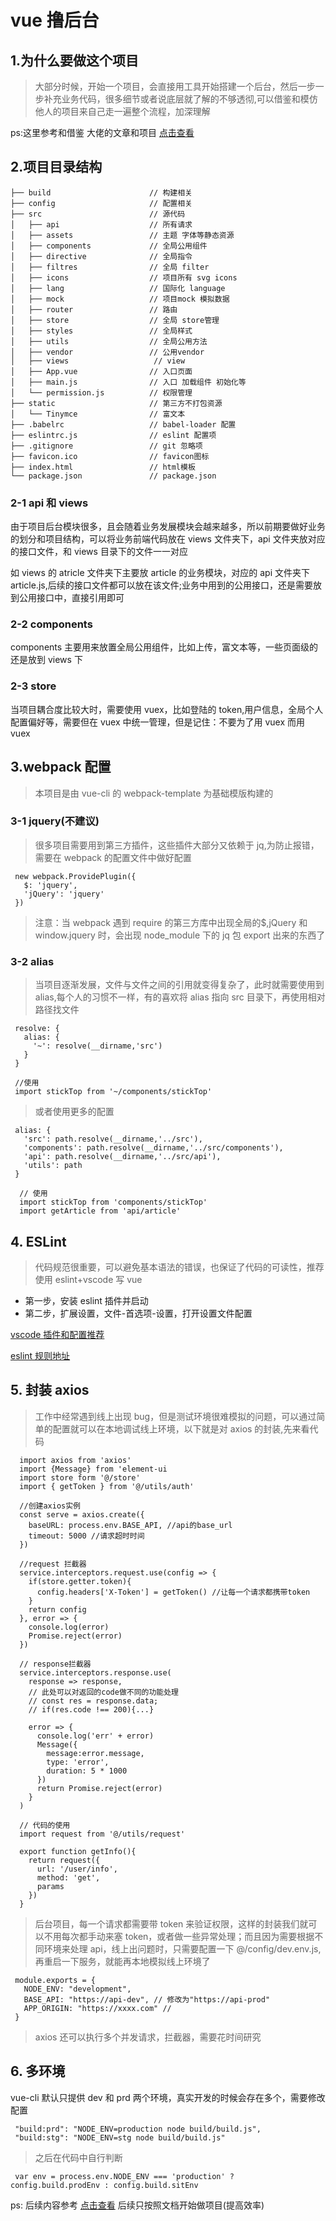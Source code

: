 # vue 撸后台

## 1.为什么要做这个项目

> 大部分时候，开始一个项目，会直接用工具开始搭建一个后台，然后一步一步补充业务代码，很多细节或者说底层就了解的不够透彻,可以借鉴和模仿他人的项目来自己走一遍整个流程，加深理解

ps:这里参考和借鉴 大佬的文章和项目 [点击查看](https://juejin.cn/post/6844903476661583880)

## 2.项目目录结构

```
├── build                      // 构建相关  
├── config                     // 配置相关
├── src                        // 源代码
│   ├── api                    // 所有请求
│   ├── assets                 // 主题 字体等静态资源
│   ├── components             // 全局公用组件
│   ├── directive              // 全局指令
│   ├── filtres                // 全局 filter
│   ├── icons                  // 项目所有 svg icons
│   ├── lang                   // 国际化 language
│   ├── mock                   // 项目mock 模拟数据
│   ├── router                 // 路由
│   ├── store                  // 全局 store管理
│   ├── styles                 // 全局样式
│   ├── utils                  // 全局公用方法
│   ├── vendor                 // 公用vendor
│   ├── views                   // view
│   ├── App.vue                // 入口页面
│   ├── main.js                // 入口 加载组件 初始化等
│   └── permission.js          // 权限管理
├── static                     // 第三方不打包资源
│   └── Tinymce                // 富文本
├── .babelrc                   // babel-loader 配置
├── eslintrc.js                // eslint 配置项
├── .gitignore                 // git 忽略项
├── favicon.ico                // favicon图标
├── index.html                 // html模板
└── package.json               // package.json

```

### 2-1 api 和 views

由于项目后台模块很多，且会随着业务发展模块会越来越多，所以前期要做好业务的划分和项目结构，可以将业务前端代码放在 views 文件夹下，api 文件夹放对应的接口文件，和 views 目录下的文件一一对应

如 views 的 atricle 文件夹下主要放 article 的业务模块，对应的 api 文件夹下 article.js,后续的接口文件都可以放在该文件;业务中用到的公用接口，还是需要放到公用接口中，直接引用即可

### 2-2 components

components 主要用来放置全局公用组件，比如上传，富文本等，一些页面级的还是放到 views 下

### 2-3 store

当项目耦合度比较大时，需要使用 vuex，比如登陆的 token,用户信息，全局个人配置偏好等，需要但在 vuex 中统一管理，但是记住：不要为了用 vuex 而用 vuex

## 3.webpack 配置

> 本项目是由 vue-cli 的 webpack-template 为基础模版构建的

### 3-1 jquery(不建议)

> 很多项目需要用到第三方插件，这些插件大部分又依赖于 jq,为防止报错，需要在 webpack 的配置文件中做好配置

```
 new webpack.ProvidePlugin({
   $: 'jquery',
   'jQuery': 'jquery'
 })
```

> 注意：当 webpack 遇到 require 的第三方库中出现全局的$,jQuery 和 window.jquery 时，会出现 node_module 下的 jq 包 export 出来的东西了

### 3-2 alias

> 当项目逐渐发展，文件与文件之间的引用就变得复杂了，此时就需要使用到 alias,每个人的习惯不一样，有的喜欢将 alias 指向 src 目录下，再使用相对路径找文件

```
 resolve: {
   alias: {
     '~': resolve(__dirname,'src')
   }
 }

 //使用
 import stickTop from '~/components/stickTop'
```

> 或者使用更多的配置

```
 alias: {
   'src': path.resolve(__dirname,'../src'),
   'components': path.resolve(__dirname,'../src/components'),
   'api': path.resolve(__dirname,'../src/api'),
   'utils': path
 }

  // 使用
  import stickTop from 'components/stickTop'
  import getArticle from 'api/article'
```

## 4. ESLint

> 代码规范很重要，可以避免基本语法的错误，也保证了代码的可读性，推荐使用 eslint+vscode 写 vue

- 第一步，安装 eslint 插件并启动
- 第二步，扩展设置，文件-首选项-设置，打开设置文件配置

[vscode 插件和配置推荐](https://github.com/varHarrie/varharrie.github.io/issues/10)

[eslint 规则地址](https://github.com/PanJiaChen/vue-element-admin/blob/master/.eslintrc.js)

## 5. 封装 axios

> 工作中经常遇到线上出现 bug，但是测试环境很难模拟的问题，可以通过简单的配置就可以在本地调试线上环境，以下就是对 axios 的封装,先来看代码

```
  import axios from 'axios'
  import {Message} from 'element-ui
  import store form '@/store'
  import { getToken } from '@/utils/auth'

  //创建axios实例
  const serve = axios.create({
    baseURL: process.env.BASE_API, //api的base_url
    timeout: 5000 //请求超时时间
  })

  //request 拦截器
  service.interceptors.request.use(config => {
    if(store.getter.token){
      config.headers['X-Token'] = getToken() //让每一个请求都携带token
    }
    return config
  }, error => {
    console.log(error)
    Promise.reject(error)
  })

  // response拦截器
  service.interceptors.response.use(
    response => response,
    // 此处可以对返回的code做不同的功能处理
    // const res = response.data;
    // if(res.code !== 200){...}

    error => {
      console.log('err' + error)
      Message({
        message:error.message,
        type: 'error',
        duration: 5 * 1000
      })
      return Promise.reject(error)
    }
  )
```

```
  // 代码的使用
  import request from '@/utils/request'

  export function getInfo(){
    return request({
      url: '/user/info',
      method: 'get',
      params
    })
  }
```

> 后台项目，每一个请求都需要带 token 来验证权限，这样的封装我们就可以不用每次都手动来塞 token，或者做一些异常处理；而且因为需要根据不同环境来处理 api，线上出问题时，只需要配置一下 @/config/dev.env.js,再重启一下服务，就能再本地模拟线上环境了

```
 module.exports = {
   NODE_ENV: "development",
   BASE_API: "https://api-dev", // 修改为"https://api-prod"
   APP_ORIGIN: "https://xxxx.com" //
 }
```

> axios 还可以执行多个并发请求，拦截器，需要花时间研究

## 6. 多环境

vue-cli 默认只提供 dev 和 prd 两个环境，真实开发的时候会存在多个，需要修改配置

```
 "build:prd": "NODE_ENV=production node build/build.js",
 "build:stg": "NODE_ENV=stg node build/build.js"
```

> 之后在代码中自行判断

```
 var env = process.env.NODE_ENV === 'production' ? config.build.prodEnv : config.build.sitEnv
```

ps: 后续内容参考 [点击查看](https://juejin.cn/post/6844903476661583880) 后续只按照文档开始做项目(提高效率)
